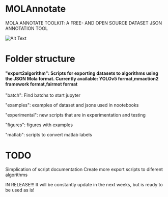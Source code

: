 # MOLAnnotate
MOLA ANNOTATE TOOLKIT: A FREE- AND OPEN SOURCE DATASET JSON ANNOTATION TOOL

![Alt Text](https://github.com/eng-motionlab/molannotate/blob/main/figures/annotation_pipeline.png)


# Folder structure

#### "export2algorithm": Scripts for exporting datasets to algorithms using the JSON Mola format. Currently available: YOLOv5 format,mmaction2 framework format,fairmot format

"batch": Find batchs to start jupyter

"examples": examples of dataset and jsons used in nootebooks

"experimental": new scripts that are in experimentation and testing

"figures": figures with examples

"matlab": scripts to convert matlab labels




# TODO
Simplication of script documentation
Create more export scripts to diferent algorithms

IN RELEASE!!!
It will be constantly update in the next weeks, but is ready to be used as is!
